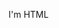 <!--META {"title":"How to make a HTML Page?","tags":["dev"," content"],"createDate":1493998654627,"updateDate":1493998654627} -->
I'm HTML
